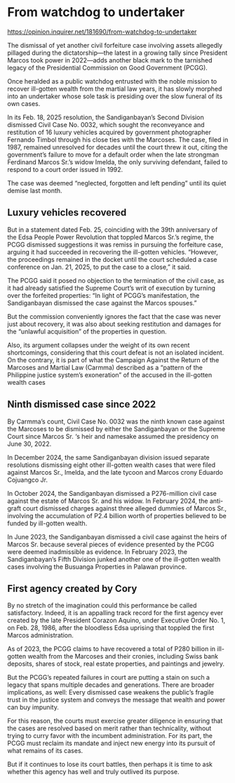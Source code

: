 # From watchdog to undertaker

https://opinion.inquirer.net/181690/from-watchdog-to-undertaker



The dismissal of yet another civil forfeiture case involving assets allegedly pillaged during the dictatorship—the latest in a growing tally since President Marcos took power in 2022—adds another black mark to the tarnished legacy of the Presidential Commission on Good Government (PCGG).

Once heralded as a public watchdog entrusted with the noble mission to recover ill-gotten wealth from the martial law years, it has slowly morphed into an undertaker whose sole task is presiding over the slow funeral of its own cases.

In its Feb. 18, 2025 resolution, the Sandiganbayan’s Second Division dismissed Civil Case No. 0032, which sought the reconveyance and restitution of 16 luxury vehicles acquired by government photographer Fernando Timbol through his close ties with the Marcoses. The case, filed in 1987, remained unresolved for decades until the court threw it out, citing the government’s failure to move for a default order when the late strongman Ferdinand Marcos Sr.’s widow Imelda, the only surviving defendant, failed to respond to a court order issued in 1992.

The case was deemed “neglected, forgotten and left pending” until its quiet demise last month.



##  Luxury vehicles recovered



But in a statement dated Feb. 25, coinciding with the 39th anniversary of the Edsa People Power Revolution that toppled Marcos Sr.’s regime, the PCGG dismissed suggestions it was remiss in pursuing the forfeiture case, arguing it had succeeded in recovering the ill-gotten vehicles. “However, the proceedings remained in the docket until the court scheduled a case conference on Jan. 21, 2025, to put the case to a close,” it said.

The PCGG said it posed no objection to the termination of the civil case, as it had already satisfied the Supreme Court’s writ of execution by turning over the forfeited properties: “In light of PCGG’s manifestation, the Sandiganbayan dismissed the case against the Marcos spouses.”

But the commission conveniently ignores the fact that the case was never just about recovery, it was also about seeking restitution and damages for the “unlawful acquisition” of the properties in question.

Also, its argument collapses under the weight of its own recent shortcomings, considering that this court defeat is not an isolated incident. On the contrary, it is part of what the Campaign Against the Return of the Marcoses and Martial Law (Carmma) described as a “pattern of the Philippine justice system’s exoneration” of the accused in the ill-gotten wealth cases



##  Ninth dismissed case since 2022



By Carmma’s count, Civil Case No. 0032 was the ninth known case against the Marcoses to be dismissed by either the Sandiganbayan or the Supreme Court since Marcos Sr. ‘s heir and namesake assumed the presidency on June 30, 2022.

In December 2024, the same Sandiganbayan division issued separate resolutions dismissing eight other ill-gotten wealth cases that were filed against Marcos Sr., Imelda, and the late tycoon and Marcos crony Eduardo Cojuangco Jr.

In October 2024, the Sandiganbayan dismissed a P276-million civil case against the estate of Marcos Sr. and his widow. In February 2024, the anti-graft court dismissed charges against three alleged dummies of Marcos Sr., involving the accumulation of P2.4 billion worth of properties believed to be funded by ill-gotten wealth.

In June 2023, the Sandiganbayan dismissed a civil case against the heirs of Marcos Sr. because several pieces of evidence presented by the PCGG were deemed inadmissible as evidence. In February 2023, the Sandiganbayan’s Fifth Division junked another one of the ill-gotten wealth cases involving the Busuanga Properties in Palawan province.



##  First agency created by Cory



By no stretch of the imagination could this performance be called satisfactory. Indeed, it is an appalling track record for the first agency ever created by the late President Corazon Aquino, under Executive Order No. 1, on Feb. 28, 1986, after the bloodless Edsa uprising that toppled the first Marcos administration.

As of 2023, the PCGG claims to have recovered a total of P280 billion in ill-gotten wealth from the Marcoses and their cronies, including Swiss bank deposits, shares of stock, real estate properties, and paintings and jewelry.

But the PCGG’s repeated failures in court are putting a stain on such a legacy that spans multiple decades and generations. There are broader implications, as well: Every dismissed case weakens the public’s fragile trust in the justice system and conveys the message that wealth and power can buy impunity.

For this reason, the courts must exercise greater diligence in ensuring that the cases are resolved based on merit rather than technicality, without trying to curry favor with the incumbent administration. For its part, the PCGG must reclaim its mandate and inject new energy into its pursuit of what remains of its cases.

But if it continues to lose its court battles, then perhaps it is time to ask whether this agency has well and truly outlived its purpose.